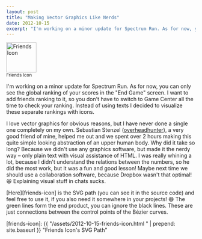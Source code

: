 ```yaml
---
layout: post
title: "Making Vector Graphics Like Nerds"
date: 2012-10-15
excerpt: "I'm working on a minor update for Spectrum Run. As for now, you can only see the global ranking of your scores in the \"End Game\" screen. I want to add friends ranking to it, so you don't have to switch to Game Center all the time to check your ranking. Instead of using texts I decided to visualize these separate rankings with icons."
---
```

<div class="thumbnail thumbnail-right">
  <img width="80px" src="{{ "/assets/2012-10-15-friends-icon.png" | prepend: site.baseurl }}" alt="Friends Icon" class="img-responsive"/>
  <div class="caption">
    <small>Friends Icon</small>
  </div>
</div>

I'm working on a minor update for Spectrum Run. As for now, you can only see the global ranking of your scores in the "End Game" screen. I want to add friends ranking to it, so you don't have to switch to Game Center all the time to check your ranking. Instead of using texts I decided to visualize these separate rankings with icons.

I love vector graphics for obvious reasons, but I have never done a single one completely on my own. Sebastian Stenzel ([overheadhunter][gh-overheadhunter]), a very good friend of mine, helped me out and we spent over 2 hours making this quite simple looking abstraction of an upper human body. Why did it take so long? Because we didn't use any graphics software, but made it the nerdy way – only plain text with visual assistance of HTML. I was really whining a lot, because I didn't understand the relations between the numbers, so he did the most work, but it was a fun and good lesson! Maybe next time we should use a collaboration software, because Dropbox wasn't that optimal! :laughing: Explaining visual stuff in chats sucks.

[Here][friends-icon] is the SVG path (you can see it in the source code) and feel free to use it, if you also need it somewhere in your projects! :smile: The green lines form the end product, you can ignore the black lines. These are just connections between the control points of the Bézier curves.

[gh-overheadhunter]: https://github.com/overheadhunter "Sebastian Stenzel on GitHub"
[friends-icon]: {{ "/assets/2012-10-15-friends-icon.html " | prepend: site.baseurl }} "Friends Icon's SVG Path"
